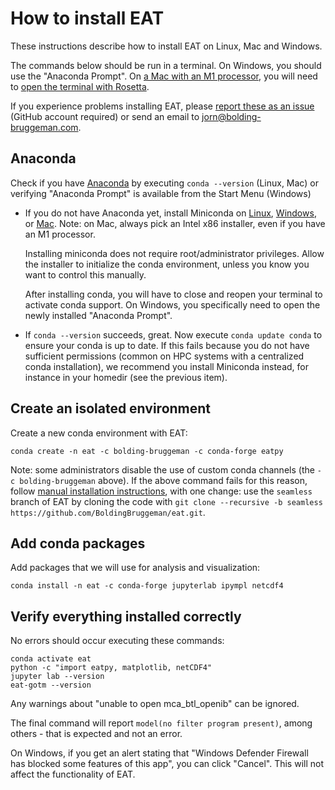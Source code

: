 # How to install EAT

These instructions describe how to install EAT on Linux, Mac and Windows.

The commands below should be run in a terminal. On Windows, you should use the "Anaconda Prompt". On [a Mac with an M1 processor](https://en.wikipedia.org/wiki/Apple_M1#Products_that_use_the_Apple_M1_series), you will need to [open the terminal with Rosetta](https://www.byran.tech/html/how-to-make-a-rosetta-2-emulated-x86-terminal-on-arm-apple-silicon-chips.html).

If you experience problems installing EAT, please [report these as an issue](https://github.com/BoldingBruggeman/eat-examples/issues) (GitHub account required) or send an email to jorn@bolding-bruggeman.com.

## Anaconda

Check if you have [Anaconda](https://new.anaconda.com/products/distribution) by executing `conda --version` (Linux, Mac) or verifying "Anaconda Prompt" is available from the Start Menu (Windows)

* If you do not have Anaconda yet, install Miniconda on [Linux](https://conda.io/projects/conda/en/stable/user-guide/install/linux.html), [Windows](https://conda.io/projects/conda/en/stable/user-guide/install/windows.html), or [Mac](https://conda.io/projects/conda/en/stable/user-guide/install/macos.html). Note: on Mac, always pick an Intel x86 installer, even if you have an M1 processor.

  Installing miniconda does not require root/administrator privileges. Allow the installer to initialize the conda environment, unless you know you want to control this manually.​

  After installing conda, you will have to close and reopen your terminal to activate conda support. On Windows, you specifically need to open the newly installed "Anaconda Prompt".

* If `conda --version` succeeds, great. Now execute `conda update conda` to ensure your conda is up to date. If this fails because you do not have sufficient permissions (common on HPC systems with a centralized conda installation), we recommend you install Miniconda instead, for instance in your homedir (see the previous item).

## Create an isolated environment

Create a new conda environment with EAT​:
   
```
conda create -n eat -c bolding-bruggeman -c conda-forge eatpy
```

Note: some administrators disable the use of custom conda channels (the `-c bolding-bruggeman` above). If the above command fails for this reason, follow [manual installation instructions](https://github.com/BoldingBruggeman/eat/wiki#building-and-installing-manually), with one change: use the `seamless` branch of EAT by cloning the code with `git clone --recursive -b seamless https://github.com/BoldingBruggeman/eat.git`.

## Add conda packages

Add packages that we will use for analysis and visualization​:

```
conda install -n eat -c conda-forge jupyterlab ipympl netcdf4
```

## Verify everything installed correctly

No errors should occur executing these commands​:

```
conda activate eat
python -c "import eatpy, matplotlib, netCDF4"
jupyter lab --version
eat-gotm --version
```

Any warnings about "unable to open mca_btl_openib" can be ignored.

The final command will report `model(no filter program present)`, among others - that is expected and not an error.

On Windows, if you get an alert stating that "Windows Defender Firewall has blocked some features of this app", you can click "Cancel".
This will not affect the functionality of EAT.

